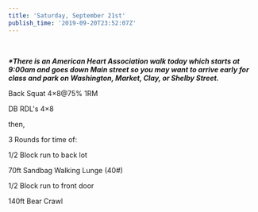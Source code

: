 ```yaml
---
title: 'Saturday, September 21st'
publish_time: '2019-09-20T23:52:07Z'
---
```


 

***\*There is an American Heart Association walk today which starts at
9:00am and goes down Main street so you may want to arrive early for
class and park on Washington, Market, Clay, or Shelby Street.***

Back Squat 4×8\@75% 1RM

DB RDL's 4×8

then,

3 Rounds for time of:

1/2 Block run to back lot

70ft Sandbag Walking Lunge (40\#)

1/2 Block run to front door

140ft Bear Crawl

 
